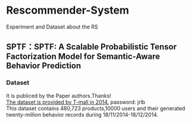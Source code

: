 # Rescommender-System
Experiment and Dataset about the RS
## SPTF：SPTF: A Scalable Probabilistic Tensor Factorization Model for Semantic-Aware Behavior Prediction
### Dataset
  It is publiced by the Paper authors.Thanks!<br>
  [The dataset is provided by T-mall in 2014.]( http://pan.baidu.com/s/1mhQ0ifQ)  password: jrlb <br>
  This dataset contains 480,723 products,10000 users and their generated twenty-million behavior records during 18/11/2014-18/12/2014.
  
